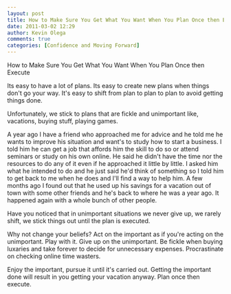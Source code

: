 ```yaml
---
layout: post
title: How to Make Sure You Get What You Want When You Plan Once then Execute
date: 2011-03-02 12:29
author: Kevin Olega
comments: true
categories: [Confidence and Moving Forward]
---
```

How to Make Sure You Get What You Want When You Plan Once then Execute

Its easy to have a lot of plans. Its easy to create new plans when things don't go your way. It's easy to shift from plan to plan to plan to avoid getting things done.

Unfortunately, we stick to plans that are fickle and unimportant like, vacations, buying stuff, playing games.

A year ago I have a friend who approached me for advice and he told me he wants to improve his situation and want's to study how to start a business. I told him he can get a job that affords him the skill to do so or attend seminars or study on his own online. He said he didn't have the time nor the resources to do any of it even if he approached it little by little. I asked him what he intended to do and he just said he'd think of something so I told him to get back to me when he does and I'll find a way to help him. A few months ago I found out that he used up his savings for a vacation out of town with some other friends and he's back to where he was a year ago. It happened again with a whole bunch of other people.

Have you noticed that in unimportant situations we never give up, we rarely shift, we stick things out until the plan is executed.

Why not change your beliefs? Act on the important as if you're acting on the unimportant. Play with it. Give up on the unimportant. Be fickle when buying luxaries and take forever to decide for unnecessary expenses. Procrastinate on checking online time wasters.

Enjoy the important, pursue it until it's carried out. Getting the important done will result in you getting your vacation anyway. Plan once then execute.
